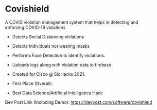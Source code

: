 # Covishield
A COVID violation management system that helps in detecting and enforcing COVID-19 violations.
- Detects Social Distancing violations
- Detects Individuals not wearing masks
- Performs Face Detection to identify violations.
- Uploads logs along with violation data to firebase

- Created for Cisco @ SloHacks 2021.
- First Place (Overall)
- Best Data Science/Artificial Intelligence Hack

Dev Post Link (Including Demo): https://devpost.com/software/covishield
